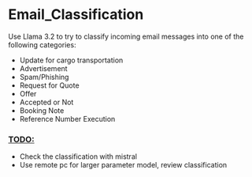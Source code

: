 # Email_Classification
Use Llama 3.2 to try to classify incoming email messages into one of the following categories:
+ Update for cargo transportation
+ Advertisement
+ Spam/Phishing
+ Request for Quote
+ Offer
+ Accepted or Not 
+ Booking Note
+ Reference Number Execution

### <ins>TODO:</ins>
+ Check the classification with mistral
+ Use remote pc for larger parameter model, review classification
